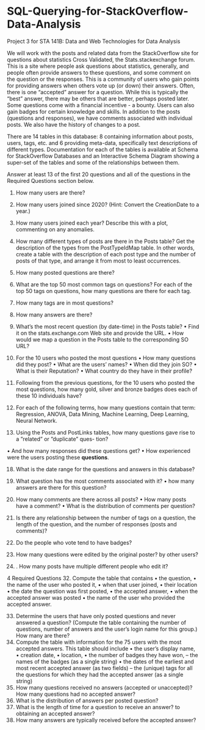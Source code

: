 # SQL-Querying-for-StackOverflow-Data-Analysis
Project 3 for STA 141B: Data and Web Technologies for Data Analysis

We will work with the posts and related data from the StackOverflow site for questions about statistics
Cross Validated, the Stats.stackexchange forum. This is a site where people ask questions about statistics, generally, and people often provide answers to these questions, and some comment on the question or the responses. This is a community of users who gain points for providing answers when others vote up (or
down) their answers. Often, there is one “accepted” answer for a question. While this is typically the “best” answer, there may be others that are better, perhaps posted later. Some questions come with a financial incentive - a bounty. Users can also gain badges for certain knowledge and skills. In addition to the posts (questions and responses), we have comments associated with individual posts. We also have the history of changes to a post.

There are 14 tables in this database: 8 containing information about posts, users, tags, etc. and 6 providing meta-data, specifically text descriptions of different types. Documentation for each of the tables is available at Schema for StackOverflow Databases and an Interactive Schema Diagram showing a super-set of the tables and some of the relationships between them.

Answer at least 13 of the first 20 questions and all of the questions in the
Required Questions section below.
1. How many users are there?
2. How many users joined since 2020? (Hint: Convert the CreationDate to a year.)
3. How many users joined each year? Describe this with a plot, commenting on any anomalies.
4. How many different types of posts are there in the Posts table? Get the description of the types from the
PostTypeIdMap table. In other words, create a table with the description of each post type and the number
of posts of that type, and arrange it from most to least occurrences.
5. How many posted questions are there?
6. What are the top 50 most common tags on questions? For each of the top 50 tags on questions, how many
questions are there for each tag.
7. How many tags are in most questions?
8. How many answers are there?
9. What’s the most recent question (by date-time) in the Posts table?
• Find it on the stats.exchange.com Web site and provide the URL.
• How would we map a question in the Posts table to the corresponding SO URL?
10. For the 10 users who posted the most questions
• How many questions did they post?
• What are the users’ names?
• When did they join SO?
• What is their Reputation?
• What country do they have in their profile?

12. Following from the previous questions, for the 10 users who posted the most questions, how many gold,
silver and bronze badges does each of these 10 individuals have?

14. For each of the following terms, how many questions contain that term: Regression, ANOVA, Data
Mining, Machine Learning, Deep Learning, Neural Network.

16. Using the Posts and PostLinks tables, how many questions gave rise to a ”related” or ”duplicate” ques-
tion?

• And how many responses did these questions get?
• How experienced were the users posting these **questions**.

18. What is the date range for the questions and answers in this database?
    
20. What question has the most comments associated with it?
• how many answers are there for this question?

22. How many comments are there across all posts?
• How many posts have a comment?
• What is the distribution of comments per question?

24. Is there any relationship between the number of tags on a question, the length of the question, and the
number of responses (posts and comments)?

26. Do the people who vote tend to have badges?
28. How many questions were edited by the original poster? by other users?
30. . How many posts have multiple different people who edit it?

4 Required Questions
32. Compute the table that contains
• the question,
• the name of the user who posted it,
• when that user joined,
• their location
• the date the question was first posted,
• the accepted answer,
• when the accepted answer was posted
• the name of the user who provided the accepted answer.

33. Determine the users that have only posted questions and never answered a question? (Compute the
table containing the number of questions, number of answers and the user’s login name for this group.)
How many are there?
34. Compute the table with information for the 75 users with the most accepted answers. This table should
include
• the user’s display name,
• creation date,
• location,
• the number of badges they have won,
– the names of the badges (as a single string)
• the dates of the earliest and most recent accepted answer (as two fields)
– the (unique) tags for all the questions for which they had the accepted answer (as a single string)
35. How many questions received no answers (accepted or unaccepted)? How many questions had no
accepted answer?
36. What is the distribution of answers per posted question?
37. What is the length of time for a question to receive an answer? to obtaining an accepted answer?
38. How many answers are typically received before the accepted answer?
